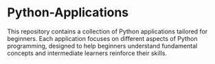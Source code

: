# Python-Applications
This repository contains a collection of Python applications tailored for beginners. Each application focuses on different aspects of Python programming, designed to help beginners understand fundamental concepts and intermediate learners reinforce their skills.

